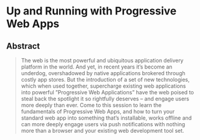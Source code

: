 Up and Running with Progressive Web Apps
========================================

Abstract
--------

> The web is the most powerful and ubiquitous application delivery platform in the world. And yet, in recent years it’s become an underdog, overshadowed by native applications brokered through costly app stores. But the introduction of a set of new technologies, which when used together, supercharge existing web applications into powerful ”Progressive Web Applications” have the web poised to steal back the spotlight it so rightfully deserves – and engage users more deeply than ever. Come to this session to learn the fundamentals of Progressive Web Apps, and how to turn your standard web app into something that’s installable, works offline and can more deeply engage users via push notifications with nothing more than a browser and your existing web development tool set.